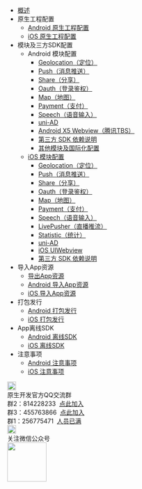 * [概述](/AppDocs/README.md)
* 原生工程配置
  * [Android 原生工程配置](/AppDocs/usesdk/android.md)
  * [iOS 原生工程配置](/AppDocs/usesdk/ios.md)
* 模块及三方SDK配置
  * Android 模块配置
	* [Geolocation（定位）](/AppDocs/usemodule/androidModuleConfig/geolocation.md)
    * [Push（消息推送）](/AppDocs/usemodule/androidModuleConfig/push.md)
    * [Share（分享）](/AppDocs/usemodule/androidModuleConfig/share.md)
    * [Oauth（登录鉴权）](/AppDocs/usemodule/androidModuleConfig/oauth.md)
    * [Map（地图）](/AppDocs/usemodule/androidModuleConfig/map.md)
    * [Payment（支付）](/AppDocs/usemodule/androidModuleConfig/pay.md)
    * [Speech（语音输入）](/AppDocs/usemodule/androidModuleConfig/speech.md)
    * [uni-AD](/AppDocs/usemodule/androidModuleConfig/uniad.md)
	* [Android X5 Webview（腾讯TBS）](/AppDocs/usemodule/androidModuleConfig/x5.md)
	* [第三方 SDK 依赖说明](/AppDocs/usemodule/androidModuleConfig/android_Library.md)
	* [其他模块及国际化配置](/AppDocs/usemodule/androidModuleConfig/others.md)       
  * [iOS 模块配置](/AppDocs/usemodule/iOSModuleConfig/common.md)
    * [Geolocation（定位）](/AppDocs/usemodule/iOSModuleConfig/geolocation.md)
    * [Push（消息推送）](/AppDocs/usemodule/iOSModuleConfig/push.md)
    * [Share（分享）](/AppDocs/usemodule/iOSModuleConfig/share.md)
    * [Oauth（登录鉴权）](/AppDocs/usemodule/iOSModuleConfig/oauth.md)
    * [Map（地图）](/AppDocs/usemodule/iOSModuleConfig/map.md)
    * [Payment（支付）](/AppDocs/usemodule/iOSModuleConfig/pay.md)
    * [Speech（语音输入）](/AppDocs/usemodule/iOSModuleConfig/speech.md)
    * [LivePusher（直播推流）](/AppDocs/usemodule/iOSModuleConfig/livepusher.md)
    * [Statistic（统计）](/AppDocs/usemodule/iOSModuleConfig/statistic.md)
    * [uni-AD](/AppDocs/usemodule/iOSModuleConfig/uniad.md)
    * [iOS UIWebview](/AppDocs/usemodule/iOSModuleConfig/uiwebview.md)
    * [第三方 SDK 依赖说明](/AppDocs/usemodule/iOSModuleConfig/dependentLibrary.md)
* 导入App资源
	* [导出App资源](/AppDocs/importfeproject/export.md)
	* [Android 导入App资源](/AppDocs/importfeproject/android.md)
	* [iOS 导入App资源](/AppDocs/importfeproject/ios.md)
* 打包发行
  * [Android 打包发行](/AppDocs/package/android.md)
  * [iOS 打包发行](/AppDocs/package/ios.md)
* App离线SDK
  * [Android 离线SDK](/AppDocs/download/android.md)
  * [iOS 离线SDK](/AppDocs/download/ios.md)
* 注意事项
  * [Android 注意事项](/AppDocs/FAQ/android.md)
  * [iOS 注意事项](/AppDocs/FAQ/ios.md)
<div class="contact-box">
  <div class="contact-item">
    <img src="https://vkceyugu.cdn.bspapp.com/VKCEYUGU-uni-app-doc/759713d0-4f2d-11eb-a16f-5b3e54966275.png" width="20" height="20"/>
    <div class="contact-smg">
      <div>原生开发官方QQ交流群</div>
    <div>群2：814228233 &nbsp;<a target="_blank" href="//shang.qq.com/wpa/qunwpa?idkey=84e520e837b7343e9c3eaf2dc1f298efd88d8275a523a63be391ac11eefa6a77">点此加入</a></div>
    <div>群3：455763866 &nbsp;<a target="_blank" href="//shang.qq.com/wpa/qunwpa?idkey=415e1f1f37db61d842027054917b5b4110b26908463e0689334ec9afacabf01c">点此加入</a></div>
    <div>群1：256775471 &nbsp;<a target="_blank" href="//shang.qq.com/wpa/qunwpa?idkey=e9a0a98c947bf555cf61cae9c63263561b7424924e0dbb9acb6e8c7c02a8054e">人员已满</a></div>
    </div>
  </div>
  <div class="contact-item">
    <img src="https://vkceyugu.cdn.bspapp.com/VKCEYUGU-uni-app-doc/77df7d30-4f2d-11eb-bd01-97bc1429a9ff.png" width="20" height="20"/>
    <div class="contact-smg">
      <div>关注微信公众号</div>
      <img src="https://vkceyugu.cdn.bspapp.com/VKCEYUGU-uni-app-doc/78a8e7b0-4f2d-11eb-8ff1-d5dcf8779628.jpg" width="90" height="90"/>
    </div>
  </div>
</div>
